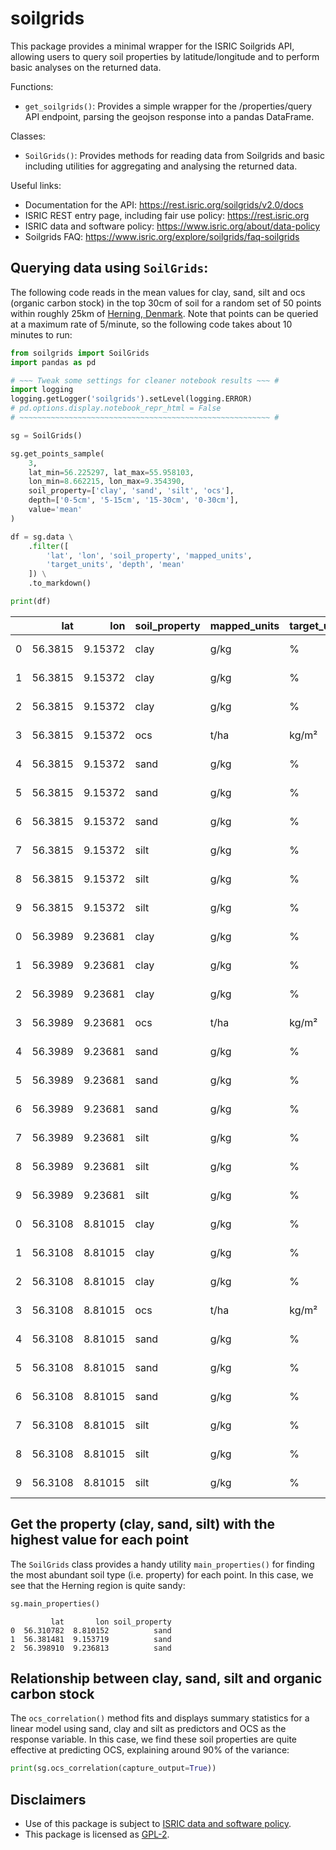 # soilgrids

<!-- This file is generated by README.qmd; please do not edit by hand -->

This package provides a minimal wrapper for the ISRIC Soilgrids API,
allowing users to query soil properties by latitude/longitude and to
perform basic analyses on the returned data.

Functions:

- `get_soilgrids()`: Provides a simple wrapper for the /properties/query
  API endpoint, parsing the geojson response into a pandas DataFrame.

Classes:

- `SoilGrids()`: Provides methods for reading data from Soilgrids and
  basic including utilities for aggregating and analysing the returned
  data.

Useful links:

- Documentation for the API:
  <https://rest.isric.org/soilgrids/v2.0/docs>
- ISRIC REST entry page, including fair use policy:
  <https://rest.isric.org>
- ISRIC data and software policy:
  <https://www.isric.org/about/data-policy>
- Soilgrids FAQ: <https://www.isric.org/explore/soilgrids/faq-soilgrids>

## Querying data using `SoilGrids`:

The following code reads in the mean values for clay, sand, silt and ocs
(organic carbon stock) in the top 30cm of soil for a random set of 50
points within roughly 25km of [Herning,
Denmark](https://en.wikipedia.org/wiki/Herning). Note that points can be
queried at a maximum rate of 5/minute, so the following code takes about
10 minutes to run:

``` python
from soilgrids import SoilGrids
import pandas as pd

# ~~~ Tweak some settings for cleaner notebook results ~~~ #
import logging
logging.getLogger('soilgrids').setLevel(logging.ERROR)
# pd.options.display.notebook_repr_html = False
# ~~~~~~~~~~~~~~~~~~~~~~~~~~~~~~~~~~~~~~~~~~~~~~~~~~~~~~~~ #

sg = SoilGrids()

sg.get_points_sample(
    3,
    lat_min=56.225297, lat_max=55.958103,
    lon_min=8.662215, lon_max=9.354390,
    soil_property=['clay', 'sand', 'silt', 'ocs'],
    depth=['0-5cm', '5-15cm', '15-30cm', '0-30cm'],
    value='mean'
)

df = sg.data \
    .filter([
        'lat', 'lon', 'soil_property', 'mapped_units', 
        'target_units', 'depth', 'mean'
    ]) \
    .to_markdown()

print(df)
```

|     |     lat |     lon | soil_property | mapped_units | target_units | depth   | mean |
|----:|--------:|--------:|:--------------|:-------------|:-------------|:--------|-----:|
|   0 | 56.3815 | 9.15372 | clay          | g/kg         | %            | 0-5cm   |   83 |
|   1 | 56.3815 | 9.15372 | clay          | g/kg         | %            | 5-15cm  |   81 |
|   2 | 56.3815 | 9.15372 | clay          | g/kg         | %            | 15-30cm |  100 |
|   3 | 56.3815 | 9.15372 | ocs           | t/ha         | kg/m²        | 0-30cm  |   57 |
|   4 | 56.3815 | 9.15372 | sand          | g/kg         | %            | 0-5cm   |  758 |
|   5 | 56.3815 | 9.15372 | sand          | g/kg         | %            | 5-15cm  |  767 |
|   6 | 56.3815 | 9.15372 | sand          | g/kg         | %            | 15-30cm |  750 |
|   7 | 56.3815 | 9.15372 | silt          | g/kg         | %            | 0-5cm   |  160 |
|   8 | 56.3815 | 9.15372 | silt          | g/kg         | %            | 5-15cm  |  151 |
|   9 | 56.3815 | 9.15372 | silt          | g/kg         | %            | 15-30cm |  150 |
|   0 | 56.3989 | 9.23681 | clay          | g/kg         | %            | 0-5cm   |  106 |
|   1 | 56.3989 | 9.23681 | clay          | g/kg         | %            | 5-15cm  |  105 |
|   2 | 56.3989 | 9.23681 | clay          | g/kg         | %            | 15-30cm |  110 |
|   3 | 56.3989 | 9.23681 | ocs           | t/ha         | kg/m²        | 0-30cm  |   64 |
|   4 | 56.3989 | 9.23681 | sand          | g/kg         | %            | 0-5cm   |  757 |
|   5 | 56.3989 | 9.23681 | sand          | g/kg         | %            | 5-15cm  |  772 |
|   6 | 56.3989 | 9.23681 | sand          | g/kg         | %            | 15-30cm |  756 |
|   7 | 56.3989 | 9.23681 | silt          | g/kg         | %            | 0-5cm   |  138 |
|   8 | 56.3989 | 9.23681 | silt          | g/kg         | %            | 5-15cm  |  123 |
|   9 | 56.3989 | 9.23681 | silt          | g/kg         | %            | 15-30cm |  134 |
|   0 | 56.3108 | 8.81015 | clay          | g/kg         | %            | 0-5cm   |   71 |
|   1 | 56.3108 | 8.81015 | clay          | g/kg         | %            | 5-15cm  |   68 |
|   2 | 56.3108 | 8.81015 | clay          | g/kg         | %            | 15-30cm |   71 |
|   3 | 56.3108 | 8.81015 | ocs           | t/ha         | kg/m²        | 0-30cm  |   60 |
|   4 | 56.3108 | 8.81015 | sand          | g/kg         | %            | 0-5cm   |  830 |
|   5 | 56.3108 | 8.81015 | sand          | g/kg         | %            | 5-15cm  |  832 |
|   6 | 56.3108 | 8.81015 | sand          | g/kg         | %            | 15-30cm |  828 |
|   7 | 56.3108 | 8.81015 | silt          | g/kg         | %            | 0-5cm   |   99 |
|   8 | 56.3108 | 8.81015 | silt          | g/kg         | %            | 5-15cm  |  100 |
|   9 | 56.3108 | 8.81015 | silt          | g/kg         | %            | 15-30cm |  100 |

## Get the property (clay, sand, silt) with the highest value for each point

The `SoilGrids` class provides a handy utility `main_properties()` for
finding the most abundant soil type (i.e. property) for each point. In
this case, we see that the Herning region is quite sandy:

``` python
sg.main_properties()
```

             lat       lon soil_property
    0  56.310782  8.810152          sand
    1  56.381481  9.153719          sand
    2  56.398910  9.236813          sand

## Relationship between clay, sand, silt and organic carbon stock

The `ocs_correlation()` method fits and displays summary statistics for
a linear model using sand, clay and silt as predictors and OCS as the
response variable. In this case, we find these soil properties are quite
effective at predicting OCS, explaining around 90% of the variance:

``` python
print(sg.ocs_correlation(capture_output=True))
```

## Disclaimers

- Use of this package is subject to [ISRIC data and software
  policy](https://www.isric.org/about/data-policy).
- This package is licensed as [GPL-2](LICENSE).
